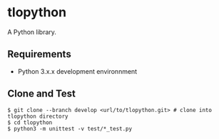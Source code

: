 # tlopython

A Python library.

## Requirements

* Python 3.x.x development environnment

## Clone and Test

```
$ git clone --branch develop <url/to/tlopython.git> # clone into tlopython directory
$ cd tlopython
$ python3 -m unittest -v test/*_test.py
```
